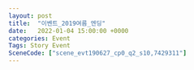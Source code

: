 ```yaml
---
layout: post
title:  "이벤트_2019여름_엔딩"
date:   2022-01-04 15:00:00 +0000
categories: Event
Tags: Story Event
SceneCode: ["scene_evt190627_cp0_q2_s10,7429311"]
---
```


